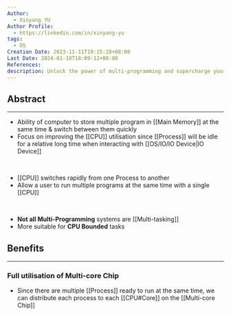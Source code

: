 ```yaml
---
Author:
  - Xinyang YU
Author Profile:
  - https://linkedin.com/in/xinyang-yu
tags:
  - OS
Creation Date: 2023-11-11T19:15:28+08:00
Last Date: 2024-01-18T18:09:12+08:00
References: 
description: Unlock the power of multi-programming and supercharge your computer's performance!
---
```

## Abstract
---
- Ability of computer to store multiple program in [[Main Memory]] at the same time & switch between them quickly 
- Focus on improving the [[CPU]] utilisation since [[Process]] will be idle for a relative long time when interacting with [[OS/IO/IO Device|IO Device]]
</br>

- [[CPU]] switches rapidly from one Process to another
- Allow a user to run multiple programs at the same time with a single [[CPU]]
</br>

- **Not all Multi-Programming** systems are [[Multi-tasking]]
- More suitable for **CPU Bounded** tasks

## Benefits
---
### Full utilisation of Multi-core Chip
- Since there are multiple [[Process]] ready to run at the same time, we can distribute each process to each [[CPU#Core]] on the [[Multi-core Chip]]